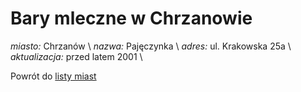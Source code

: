 # Bary mleczne w Chrzanowie





*miasto:*  Chrzanów    \\
*nazwa:*  Pajęczynka   \\
*adres:*  ul. Krakowska 25a   \\
*aktualizacja:* przed latem 2001 \\

Powrót do [listy miast](/bary_mleczne)


